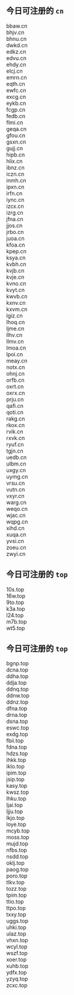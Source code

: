
## 今日可注册的 `cn`
>
bbaw.cn   
bhjv.cn   
bhnu.cn   
dwkd.cn   
edkz.cn   
edvu.cn   
ehdy.cn   
elcj.cn   
emrn.cn   
eqth.cn   
ewfc.cn   
excg.cn   
eykb.cn   
fcgp.cn   
fedb.cn   
flmi.cn   
geqa.cn   
gfou.cn   
gsxn.cn   
gujj.cn   
hipb.cn   
hlix.cn   
ibnz.cn   
iczn.cn   
inmh.cn   
ipxn.cn   
irfn.cn   
iync.cn   
izcx.cn   
izrg.cn   
jfna.cn   
jjos.cn   
jrbo.cn   
juoa.cn   
kfoa.cn   
kpep.cn   
ksya.cn   
kvbh.cn   
kvjb.cn   
kvje.cn   
kvno.cn   
kvyt.cn   
kwvb.cn   
kxnv.cn   
kxvm.cn   
lgiz.cn   
lhoq.cn   
ljme.cn   
llhv.cn   
llmv.cn   
lmoa.cn   
lpoi.cn   
meay.cn   
notx.cn   
ohnj.cn   
orfb.cn   
oxrt.cn   
oxrx.cn   
prju.cn   
qafi.cn   
qoti.cn   
rakg.cn   
rkox.cn   
rvik.cn   
rxvk.cn   
ryuf.cn   
tgjn.cn   
uedb.cn   
ulbm.cn   
uxgy.cn   
uymg.cn   
vrsu.cn   
vutn.cn   
vxyr.cn   
warg.cn   
weqo.cn   
wjac.cn   
wqpg.cn   
xihd.cn   
xuqa.cn   
yvsi.cn   
zoeu.cn   
zwyi.cn   


## 今日可注册的 `top`
>
10s.top   
16w.top   
9to.top   
k3a.top   
l24.top   
m7b.top   
wt5.top   


## 今日可注册的 `top`
>
bgnp.top   
dcna.top   
ddha.top   
ddja.top   
ddnq.top   
ddnw.top   
ddnz.top   
dfna.top   
drna.top   
dsna.top   
eswc.top   
exdg.top   
fbii.top   
fdna.top   
hdzs.top   
ihkk.top   
iklo.top   
ipim.top   
jsip.top   
kasy.top   
kwsz.top   
lhku.top   
ljai.top   
ljju.top   
lkjo.top   
loye.top   
mcyb.top   
moss.top   
mujd.top   
nfbs.top   
nsdd.top   
oklj.top   
paog.top   
poro.top   
tlkv.top   
tozz.top   
tpim.top   
ttio.top   
ttpo.top   
txxy.top   
uggs.top   
uhki.top   
ulaz.top   
vhxn.top   
wcyl.top   
wszf.top   
xoer.top   
xuhb.top   
ydfx.top   
yzyq.top   
zcxc.top   

